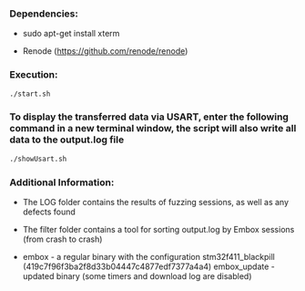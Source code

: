 ### Dependencies:
- sudo apt-get install xterm

- Renode (https://github.com/renode/renode)

### Execution:
```bash
./start.sh
```

### To display the transferred data via USART, enter the following command in a new terminal window, the script will also write all data to the output.log file
```bash
./showUsart.sh
```
### Additional Information:
- The LOG folder contains the results of fuzzing sessions, as well as any defects found

- The filter folder contains a tool for sorting output.log by Embox sessions (from crash to crash)

- embox - a regular binary with the configuration stm32f411_blackpill (419c7f96f3ba2f8d33b04447c4877edf7377a4a4)
  embox_update - updated binary (some timers and download log are disabled)
